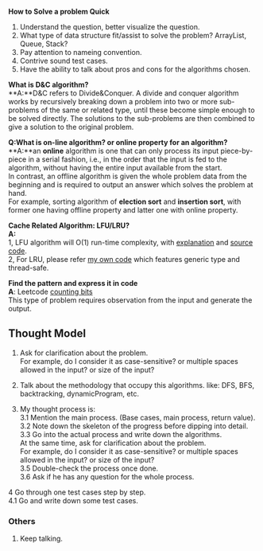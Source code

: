 **How to Solve a problem Quick**  
1. Understand the question, better visualize the question.  
2. What type of data structure fit/assist to solve the problem? ArrayList, Queue, Stack?   
3. Pay attention to nameing convention.  
4. Contrive sound test cases.   
5. Have the ability to talk about pros and cons for the algorithms chosen. 

**What is D&C algorithm?**   
**A:**D&C refers to Divide&Conquer. A divide and conquer algorithm works by recursively breaking down a problem into two or more sub-problems of the same or related type, until these become simple enough to be solved directly. The solutions to the sub-problems are then combined to give a solution to the original problem.

**Q:What is on-line algorithm? or online property for an algorithm?**  
**A:**an **online** algorithm is one that can only process its input piece-by-piece in a serial fashion, i.e., in the order that the input is fed to the algorithm, without having the entire input available from the start.  
In contrast, an offline algorithm is given the whole problem data from the beginning and is required to output an answer which solves the problem at hand.  
For example, sorting algorithm of **election sort** and **insertion sort**, with former one having offline property and latter one with online property.  

**Cache Related Algorithm: LFU/LRU?**  
**A:**   
1, LFU algorithm will O(1) run-time complexity, with [explanation](http://dhruvbird.com/lfu.pdf) and [source code](https://svn.apache.org/repos/asf/activemq/trunk/activemq-kahadb-store/src/main/java/org/apache/activemq/util/LFUCache.java).   
2, For LRU, please refer [my own code](https://github.com/ppwatchic/JobHunting/blob/master/LRUCache.java) which features generic type and thread-safe. 

**Find the pattern and express it in code**  
**A**: Leetcode [counting bits](https://leetcode.com/problems/counting-bits/)  
This type of problem requires observation from the input and generate the output. 

## Thought Model 
1. Ask for clarification about the problem.   
For example, do I consider it as case-sensitive? or multiple spaces allowed in the input? or size of the input?   
2. Talk about the methodology that occupy this algorithms. like: DFS, BFS, backtracking, dynamicProgram, etc.

3. My thought process is:  
3.1 Mention the main process. (Base cases, main process, return value).   
3.2 Note down the skeleton of the progress before dipping into detail.  
3.3 Go into the actual process and write down the algorithms.  
At the same time, ask for clarification about the problem.  
For example, do I consider it as case-sensitive? or multiple spaces allowed in the input? or size of the input?   
3.5 Double-check the process once done.  
3.6 Ask if he has any question for the whole process.  

4 Go through one test cases step by step.   
4.1 Go and write down some test cases.   

### Others   
1. Keep talking.    


